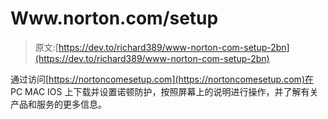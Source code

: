 # Www.norton.com/setup

> 原文:[https://dev.to/richard389/www-norton-com-setup-2bn](https://dev.to/richard389/www-norton-com-setup-2bn)

通过访问[https://nortoncomesetup.com](https://nortoncomesetup.com)在 PC MAC IOS 上下载并设置诺顿防护，按照屏幕上的说明进行操作，并了解有关产品和服务的更多信息。